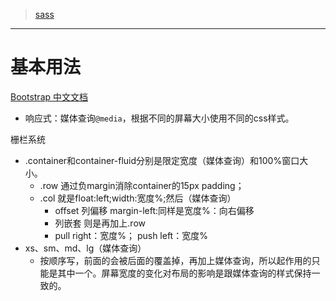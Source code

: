 >[sass](./sass.md)

---

# 基本用法
[Bootstrap 中文文档](http://v3.bootcss.com/)

- 响应式：媒体查询`@media`，根据不同的屏幕大小使用不同的css样式。

栅栏系统

- .container和container-fluid分别是限定宽度（媒体查询）和100%窗口大小。
    - .row 通过负margin消除container的15px padding；
    - .col 就是float:left;width:宽度%;然后（媒体查询）
    	- offset 列偏移 margin-left:同样是宽度%：向右偏移
    	- 列嵌套 则是再加上.row
    	- pull right：宽度%； push left：宽度%
 - xs、sm、md、lg（媒体查询）
	- 按顺序写，前面的会被后面的覆盖掉，再加上媒体查询，所以起作用的只能是其中一个。屏幕宽度的变化对布局的影响是跟媒体查询的样式保持一致的。